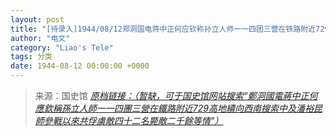 ```yaml
---
layout: post
title: "[待录入]1944/08/12郑洞国电蒋中正何应钦称孙立人师一一四团三营在铁路附近729高地续向西南搜索中及潘裕昆师参战以来共俘虏敌四十二名毙敌二千余等情"
author: "电文"
category: "Liao's Tele"
tags: 分类
date: 1944-08-12 00:00:00 +0000
---
```

> 来源：国史馆 [*原档链接：（暂缺，可于国史馆网站搜索“鄭洞國電蔣中正何應欽稱孫立人師一一四團三營在鐵路附近729高地續向西南搜索中及潘裕昆師參戰以來共俘虜敵四十二名斃敵二千餘等情”）*]()
